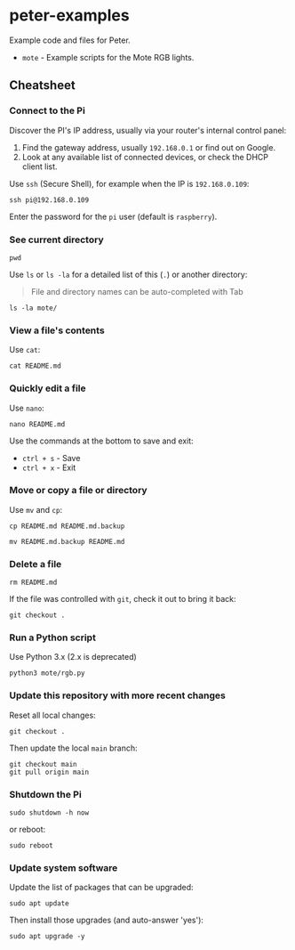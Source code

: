 # peter-examples

Example code and files for Peter.

* `mote` - Example scripts for the Mote RGB lights.


## Cheatsheet

### Connect to the Pi

Discover the PI's IP address, usually via your router's internal control panel:

1. Find the gateway address, usually `192.168.0.1` or find out on Google.
2. Look at any available list of connected devices, or check the DHCP client list.

Use `ssh` (Secure Shell), for example when the IP is `192.168.0.109`:

```shell
ssh pi@192.168.0.109
```

Enter the password for the `pi` user (default is `raspberry`).

### See current directory

```shell
pwd
```

Use `ls` or `ls -la` for a detailed list of this (`.`) or another directory:

> File and directory names can be auto-completed with Tab

```shell
ls -la mote/
```

### View a file's contents

Use `cat`:

```shell
cat README.md
```

### Quickly edit a file

Use `nano`:

```shell
nano README.md
```

Use the commands at the bottom to save and exit:

* `ctrl + s` - Save
* `ctrl + x` - Exit

### Move or copy a file or directory

Use `mv` and `cp`:

```shell
cp README.md README.md.backup
```

```shell
mv README.md.backup README.md
```

### Delete a file

```shell
rm README.md
```

If the file was controlled with `git`, check it out to bring it back:

```shell
git checkout .
```

### Run a Python script

Use Python 3.x (2.x is deprecated)

```shell
python3 mote/rgb.py
```

### Update this repository with more recent changes

Reset all local changes:

```shell
git checkout .
```

Then update the local `main` branch:

```shell
git checkout main
git pull origin main
```

### Shutdown the Pi

```shell
sudo shutdown -h now
```

or reboot:

```shell
sudo reboot
```

### Update system software

Update the list of packages that can be upgraded:

```shell
sudo apt update
```

Then install those upgrades (and auto-answer 'yes'):

```shell
sudo apt upgrade -y
```

